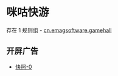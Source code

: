 # 咪咕快游

存在 1 规则组 - [cn.emagsoftware.gamehall](/src/apps/cn.emagsoftware.gamehall.ts)

## 开屏广告

- [快照-0](https://i.gkd.li/import/import/13258853)
